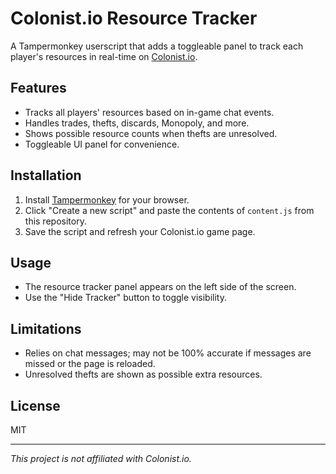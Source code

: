 # Colonist.io Resource Tracker

A Tampermonkey userscript that adds a toggleable panel to track each player's resources in real-time on [Colonist.io](https://colonist.io/).

## Features

- Tracks all players' resources based on in-game chat events.
- Handles trades, thefts, discards, Monopoly, and more.
- Shows possible resource counts when thefts are unresolved.
- Toggleable UI panel for convenience.

## Installation

1. Install [Tampermonkey](https://www.tampermonkey.net/) for your browser.
2. Click "Create a new script" and paste the contents of `content.js` from this repository.
3. Save the script and refresh your Colonist.io game page.

## Usage

- The resource tracker panel appears on the left side of the screen.
- Use the "Hide Tracker" button to toggle visibility.

## Limitations

- Relies on chat messages; may not be 100% accurate if messages are missed or the page is reloaded.
- Unresolved thefts are shown as possible extra resources.

## License

MIT

---

*This project is not affiliated with Colonist.io.*